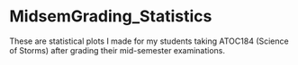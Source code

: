 # MidsemGrading_Statistics

These are statistical plots I made for my students taking ATOC184 (Science of Storms) after grading their mid-semester examinations.
